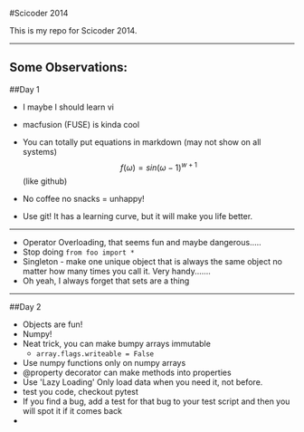 #Scicoder 2014

This is my repo for Scicoder 2014. 

-----------

Some Observations:
------------------

##Day 1
* I maybe I should learn vi
* macfusion (FUSE) is kinda cool
* You can totally put equations in markdown (may not show on all systems)
$$f(\omega) = sin(\omega - 1)^{w + 1}$$ 
(like github)
* No coffee no snacks = unhappy!


* Use git! It has a learning curve, but it will make you life better. 

-------
* Operator Overloading, that seems fun and maybe dangerous.....
* Stop doing `from foo import *`
* Singleton - make one unique object that is always the same object no matter how many times you call it. Very handy.......
* Oh yeah, I always forget that sets are a thing

---------
##Day 2
* Objects are fun!
* Numpy!
* Neat trick, you can make bumpy arrays immutable 
	* `array.flags.writeable = False`
* Use numpy functions only on numpy arrays 
* @property decorator can make methods into properties 
* Use 'Lazy Loading' Only load data when you need it, not before. 
* test you code, checkout pytest 
* If you find a bug, add a test for that bug to your test script and then you will spot it if it comes back
* 